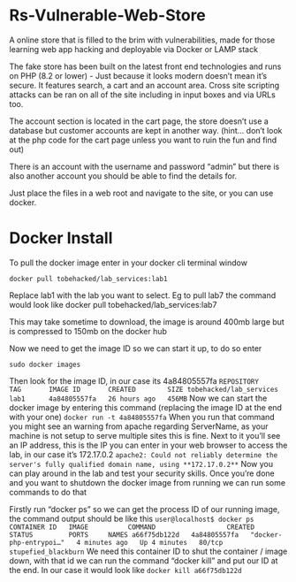 # Rs-Vulnerable-Web-Store
A online store that is filled to the brim with vulnerabilities, made for those learning web app hacking and deployable via Docker or LAMP stack

The fake store has been built on the latest front end technologies and runs on PHP (8.2 or lower) - Just because it looks modern doesn’t mean it’s secure. It features search, a cart and an account area. Cross site scripting attacks can be ran on all of the site including in input boxes and via URLs too.

The account section is located in the cart page, the store doesn’t use a database but customer accounts are kept in another way. (hint… don’t look at the php code for the cart page unless you want to ruin the fun and find out)

There is an account with the username and password “admin” but there is also another account you should be able to find the details for.

Just place the files in a web root and navigate to the site, or you can use docker.

# Docker Install

To pull the docker image enter in your docker cli terminal window

`docker pull tobehacked/lab_services:lab1`

Replace lab1 with the lab you want to select. Eg to pull lab7 the command would look like docker pull tobehacked/lab_services:lab7

This may take sometime to download, the image is around 400mb large but is compressed to 150mb on the docker hub

Now we need to get the image ID so we can start it up, to do so enter

`sudo docker images`

Then look for the image ID, in our case its 4a84805557fa
`
REPOSITORY                TAG       IMAGE ID       CREATED        SIZE
tobehacked/lab_services   lab1      4a84805557fa   26 hours ago   456MB
`
Now we can start the docker image by entering this command (replacing the image ID at the end with your one)
`
docker run -t 4a84805557fa
`
When you run that command you might see an warning from apache regarding ServerName, as your machine is not setup to serve multiple sites this is fine. Next to it you’ll see an IP address, this is the IP you can enter in your web browser to access the lab, in our case it’s 172.17.0.2
`
apache2: Could not reliably determine the server's fully qualified domain name, using **172.17.0.2**
`
Now you can play around in the lab and test your security skills. Once you’re done and you want to shutdown the docker image from running we can run some commands to do that

Firstly run “docker ps” so we can get the process ID of our running image, the command output should be like this
`
user@localhost$ docker ps	
CONTAINER ID   IMAGE          COMMAND                  CREATED         STATUS         PORTS     NAMES
a66f75db122d   4a84805557fa   "docker-php-entrypoi…"   4 minutes ago   Up 4 minutes   80/tcp    stupefied_blackburn
`
We need this container ID to shut the container / image down, with that id we can run the command “docker kill” and put our ID at the end. In our case it would look like
`
docker kill a66f75db122d
`
